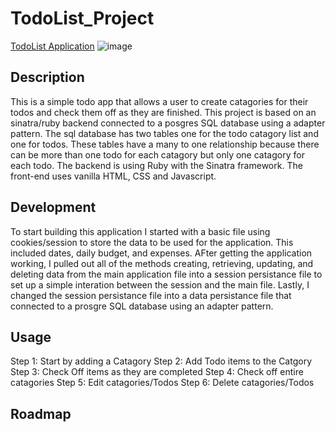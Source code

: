 # TodoList_Project
[TodoList Application](https://hull-todos-program.herokuapp.com/lists)
![image](https://user-images.githubusercontent.com/12583065/158920617-49ae46ec-8755-4e17-ad20-53cd3263da83.png)

## Description
This is a simple todo app that allows a user to create catagories for their todos and check them off as they are finished. This project is based on an sinatra/ruby backend connected to a posgres SQL database using a adapter pattern. The sql database has two tables one for the todo catagory list and one for todos. These tables have a many to one relationship because there can be more than one todo for each catagory but only one catagory for each todo. The backend is using Ruby with the Sinatra framework. The front-end uses vanilla HTML, CSS and Javascript.

## Development
To start building this application I started with a basic file using cookies/session to store the data to be used for the application. This included dates, daily budget, and expenses. AFter getting the application working, I pulled out all of the methods creating, retrieving, updating, and deleting data from the main application file into a session persistance file to set up a simple interation between the session and the main file. Lastly, I changed the session persistance file into a data persistance file that connected to a prosgre SQL database using an adapter pattern.

## Usage
Step 1: Start by adding a Catagory
Step 2: Add Todo items to the Catgory
Step 3: Check Off items as they are completed
Step 4: Check off entire catagories
Step 5: Edit catagories/Todos
Step 6: Delete catagories/Todos

## Roadmap
